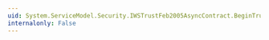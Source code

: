 ```yaml
---
uid: System.ServiceModel.Security.IWSTrustFeb2005AsyncContract.BeginTrustFeb2005ValidateResponse(System.ServiceModel.Channels.Message,System.AsyncCallback,System.Object)
internalonly: False
---
```

